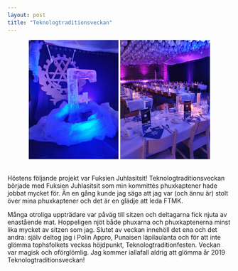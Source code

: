 ```yaml
---
layout: post
title: "Teknologtraditionsveckan"
---
```


<div style="text-align:center;">
    <img style="width:40%" src="/assets/fuksien_juhlasitsit.jpg">
    <img style="width:40%" src="/assets/Juhlasitsit.jpg">
</div>
<br>

Höstens följande projekt var Fuksien Juhlasitsit! Teknologtraditionsveckan började med Fuksien Juhlasitsit som min kommittés phuxkaptener hade jobbat mycket för. Än en gång kunde jag säga att jag var (och ännu är) stolt över mina phuxkaptener och det är en glädje att leda FTMK.

Många otroliga uppträdare var påväg till sitzen och deltagarna fick njuta av enastående mat. Hoppeligen njöt både phuxarna och phuxkaptenerna minst lika mycket av sitzen som jag. Slutet av veckan innehöll det ena och det andra: själv deltog jag i Polin Appro, Punaisen läpilaulanta och för att inte glömma tophsfolkets veckas höjdpunkt, Teknologtraditionfesten. Veckan var magisk och oförglömlig. Jag kommer iallafall aldrig att glömma år 2019 Teknologtraditionsveckan!

